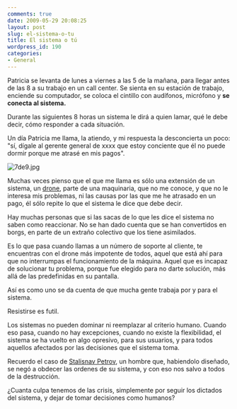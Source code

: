 ```yaml
---
comments: true
date: 2009-05-29 20:08:25
layout: post
slug: el-sistema-o-tu
title: El sistema o tú
wordpress_id: 190
categories:
- General
---
```


Patricia se levanta de lunes a viernes a las 5 de la mañana, para llegar antes de las 8 a su trabajo en un call center. Se sienta en su estación de trabajo, enciende su computador, se coloca el cintillo con audífonos,  micrófono y **se conecta al sistema.**

Durante las siguientes 8 horas un sistema le dirá a quien lamar, qué le debe decir, cómo responder a cada situación.

Un día Patricia me llama, la atiendo, y mi respuesta la desconcierta un poco: "sí, dígale al gerente general de xxxx que estoy conciente que él no puede dormir porque me atrasé en mis pagos". 

![7de9.jpg](http://www.lnds.net/images/7de9.jpg)

Muchas veces pienso que el que me llama es sólo una extensión de un sistema, un [drone](http://memory-alpha.org/en/wiki/Borg_drone), parte de una maquinaria, que no me conoce, y que no le interesa mis problemas, ni las causas por las que me he atrasado en un pago, él sólo repite lo que el sistema le dice que debe decir.

Hay muchas personas que si las sacas de lo que les dice el sistema no saben como reaccionar. No se han dado cuenta que se han convertidos en borgs, en parte de un extraño colectivo que los tiene asimilados.

Es lo que pasa cuando llamas a un número de soporte al cliente, te encuentras con el drone más impotente de todos, aquel que está ahí para que no interrumpas el funcionamiento de la máquina. Aquel que es incapaz de solucionar tu problema, porque fue elegido para no darte solución, más allá de las predefinidas en su pantalla.

Así es como uno se da cuenta de que mucha gente trabaja por y para el sistema.

Resistirse es futil.

Los sistemas no pueden dominar ni reemplazar al criterio humano. Cuando eso pasa, cuando no hay excepciones, cuando no existe la flexibilidad, el sistema se ha vuelto en algo opresivo, para sus usuarios, y para todos aquellos afectados por las decisiones que el sistema toma.

Recuerdo el caso de [Stalisnav Petrov](http://www.lnds.net/2008/09/el-hombre-que-salvo-al-mundo-porque-no-h.html), un hombre que, habiendolo diseñado, se negó a obdecer las ordenes de su sistema, y con eso nos salvo a todos de la destrucción.

¿Cuanta culpa tenemos de las crisis, simplemente por seguir los dictados del sistema, y dejar de tomar decisiones como humanos?

  




